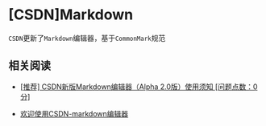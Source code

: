 
# [CSDN]Markdown

`CSDN`更新了`Markdown`编辑器，基于`CommonMark`规范

## 相关阅读

* [[推荐] CSDN新版Markdown编辑器（Alpha 2.0版）使用须知 [问题点数：0分]](https://bbs.csdn.net/topics/392449440)

* [欢迎使用CSDN-markdown编辑器](https://mp.csdn.net/mdeditor#)
